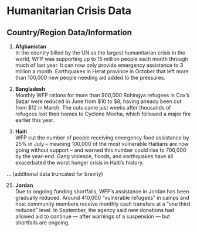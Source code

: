 
# Humanitarian Crisis Data

## Country/Region Data/Information

1. **Afghanistan**  
   In the country billed by the UN as the largest humanitarian crisis in the world, WFP was supporting up to 15 million people each month through much of last year. It can now only provide emergency assistance to 3 million a month. Earthquakes in Herat province in October that left more than 100,000 new people needing aid added to the pressures.

2. **Bangladesh**  
   Monthly WFP rations for more than 900,000 Rohingya refugees in Cox’s Bazar were reduced in June from $10 to $8, having already been cut from $12 in March. The cuts came just weeks after thousands of refugees lost their homes to Cyclone Mocha, which followed a major fire earlier this year.

3. **Haiti**  
   WFP cut the number of people receiving emergency food assistance by 25% in July – meaning 100,000 of the most vulnerable Haitians are now going without support – and warned this number could rise to 700,000 by the year-end. Gang violence, floods, and earthquakes have all exacerbated the worst hunger crisis in Haiti’s history.

... (additional data truncated for brevity)

25. **Jordan**  
   Due to ongoing funding shortfalls, WFP’s assistance in Jordan has been gradually reduced. Around 410,000 “vulnerable refugees” in camps and host community members receive monthly cash transfers at a “one third reduced” level. In September, the agency said new donations had allowed aid to continue — after warnings of a suspension — but shortfalls are ongoing.
